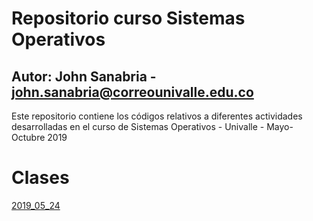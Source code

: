 # Repositorio curso Sistemas Operativos
## Autor: John Sanabria - john.sanabria@correounivalle.edu.co

Este repositorio contiene los códigos relativos a diferentes actividades 
desarrolladas en el curso de Sistemas Operativos - Univalle - Mayo-Octubre 2019

# Clases

[2019_05_24](2019_05_24)

